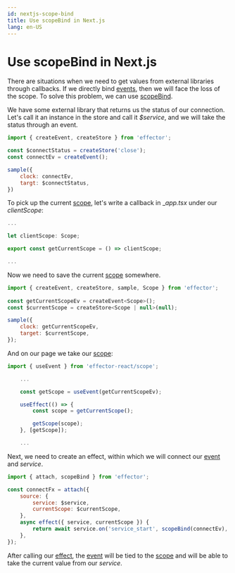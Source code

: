 ```yaml
---
id: nextjs-scope-bind
title: Use scopeBind in Next.js
lang: en-US
---
```


# Use scopeBind in Next.js

There are situations when we need to get values from external libraries through callbacks.
If we directly bind [events](/api/effector/createEvent.md), then we will face the loss of the scope.
To solve this problem, we can use [scopeBind](/api/effector/scopeBind.md).


We have some external library that returns us the status of our connection.
Let's call it an instance in the store and call it _$service_, and we will take the status through an event.

```js
import { createEvent, createStore } from 'effector';

const $connectStatus = createStore('close');
const connectEv = createEvent();

sample({
    clock: connectEv,
    targt: $connectStatus,
})
```

To pick up the current [scope](/api/effector/Scope.md), let's write a callback in __app.tsx_ under our _clientScope_:

```js
...

let clientScope: Scope;

export const getCurrentScope = () => clientScope;

...
```

Now we need to save the current [scope](/api/effector/Scope.md) somewhere.

```js
import { createEvent, createStore, sample, Scope } from 'effector';
        
const getCurrentScopeEv = createEvent<Scope>();
const $currentScope = createStore<Scope | null>(null);

sample({
    clock: getCurrentScopeEv,
    target: $currentScope,
});
```

And on our page we take our [scope](/api/effector/Scope.md):

```js
import { useEvent } from 'effector-react/scope';

    ...

    const getScope = useEvent(getCurrentScopeEv);

    useEffect(() => {
        const scope = getCurrentScope();

        getScope(scope);
    }, [getScope]);

    ...

```

Next, we need to create an effect, within which we will connect our [event](/api/effector/createEvent.md) and _service_.

```js
import { attach, scopeBind } from 'effector';

const connectFx = attach({
    source: {
        service: $service,
        currentScope: $currentScope,
    },
    async effect({ service, currentScope }) {
        return await service.on('service_start', scopeBind(connectEv), { scope: currentScope });
    },
});
```

After calling our [effect](/api/effector/createEffect.md), the [event](/api/effector/createEvent.md) will be tied to the [scope](/api/effector/Scope.md) and will be able to take the current value from our _service_.
